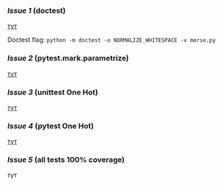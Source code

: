 ### *Issue 1* (doctest)
  [тут](./issue1/morse.py)
  
  Doctest flag: `python -m doctest -o NORMALIZE_WHITESPACE -v morse.py`

### *Issue 2* (pytest.mark.parametrize)
  [тут](./issue2/test_morse.py)

### *Issue 3* (unittest One Hot)
  [тут](./issue3/is3.py)

### *Issue 4* (pytest One Hot)
  [тут](./issue4/is4.py)

### *Issue 5* (all tests 100% coverage)
  тут
